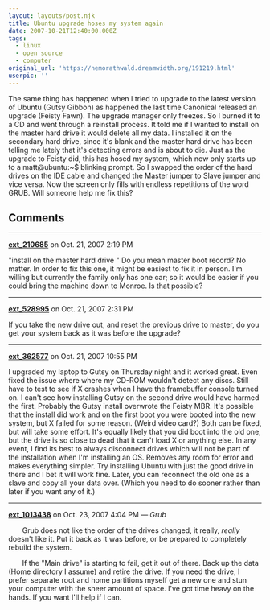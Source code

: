 ```yaml
---
layout: layouts/post.njk
title: Ubuntu upgrade hoses my system again
date: 2007-10-21T12:40:00.000Z
tags:
  - linux
  - open source
  - computer
original_url: 'https://nemorathwald.dreamwidth.org/191219.html'
userpic: ''
---
```

The same thing has happened when I tried to upgrade to the latest version of Ubuntu (Gutsy Gibbon) as happened the last time Canonical released an upgrade (Feisty Fawn). The upgrade manager only freezes. So I burned it to a CD and went through a reinstall process. It told me if I wanted to install on the master hard drive it would delete all my data. I installed it on the secondary hard drive, since it's blank and the master hard drive has been telling me lately that it's detecting errors and is about to die. Just as the upgrade to Feisty did, this has hosed my system, which now only starts up to a matt@ubuntu:~$ blinking prompt. So I swapped the order of the hard drives on the IDE cable and changed the Master jumper to Slave jumper and vice versa. Now the screen only fills with endless repetitions of the word GRUB. Will someone help me fix this?

## Comments

---

**[ext_210685](https://www.dreamwidth.org/users/ext_210685)** on Oct. 21, 2007 2:19 PM

"install on the master hard drive " Do you mean master boot record? No matter. In order to fix this one, it might be easiest to fix it in person. I'm willing but currently the family only has one car; so it would be easier if you could bring the machine down to Monroe. Is that possible?

---

**[ext_528995](https://www.dreamwidth.org/users/ext_528995)** on Oct. 21, 2007 2:31 PM

If you take the new drive out, and reset the previous drive to master, do you get your system back as it was before the upgrade?

---

**[ext_362577](https://www.dreamwidth.org/users/ext_362577)** on Oct. 21, 2007 10:55 PM

I upgraded my laptop to Gutsy on Thursday night and it worked great. Even fixed the issue where where my CD-ROM wouldn't detect any discs. Still have to test to see if X crashes when I have the framebuffer console turned on. I can't see how installing Gutsy on the second drive would have harmed the first. Probably the Gutsy install overwrote the Feisty MBR. It's possible that the install did work and on the first boot you were booted into the new system, but X failed for some reason. (Weird video card?) Both can be fixed, but will take some effort. It's equally likely that you did boot into the old one, but the drive is so close to dead that it can't load X or anything else. In any event, I find its best to always disconnect drives which will not be part of the installation when I'm installing an OS. Removes any room for error and makes everything simpler. Try installing Ubuntu with just the good drive in there and I bet it will work fine. Later, you can reconnect the old one as a slave and copy all your data over. (Which you need to do sooner rather than later if you want any of it.)

---

**[ext_1013438](https://www.dreamwidth.org/users/ext_1013438)** on Oct. 23, 2007 4:04 PM — *Grub*

       Grub does not like the order of the drives changed, it really, _really_ doesn't like it. Put it back as it was before, or be prepared to completely rebuild the system.

       If the "Main drive" is starting to fail, get it out of there. Back up the data (Home directory I assume) and retire the drive. If you need the drive, I prefer separate root and home partitions myself get a new one and stun your computer with the sheer amount of space. I've got time heavy on the hands. If you want I'll help if I can.
